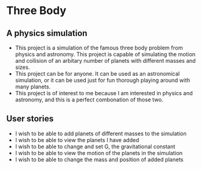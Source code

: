 # Three Body

## A physics simulation

- This project is a simulation of the famous three body problem from physics and astronomy. This project is capable of simulating the motion and collision of an arbitary number of planets with different masses and sizes.
- This project can be for anyone. It can be used as an astronomical simulation, or it can be used just for fun thorough playing around with many planets.
- This project is of interest to me because I am interested in physics and astronomy, and this is a perfect combonation of those two.

## User stories
- I wish to be able to add planets of different masses to the simulation
- I wish to be able to view the planets I have added
- I wish to be able to change and set G, the gravitational constant
- I wish to be able to view the motion of the planets in the simulation
- I wish to be able to change the mass and position of added planets